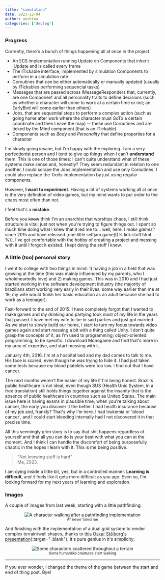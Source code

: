 ```yaml
---
title: "simulation"
date: 2023-12-04
author: aoshima
categories: ["devlog"]
---
```


### Progress

Currently, there's a bunch of things happening all at once in the project.

- An ECS implementation running Update on Components that inherit IUpdate and is called every frame
- The ITickable interface, implemented by simulation Components to perform in a simulation rate
- Coroutines that can be either automatically or manually updated (usually by ITickables performing sequencial tasks)
- Messages that are passed across IMessageResponders that, currently, are one Component and all personality traits to define decisions (such as whether a character will come to work at a certain time or not; an EarlyBird will come earlier than others)
- Jobs, that are sequential steps to perform a complex action (such as going home after work where the character must GoTo a certain coordinate and then Leave the map) -- these use Coroutines and are ticked by the Mind component (that is an ITickable)
- Components such as _Body_ and _Personality_ that define properties for a character

I'm slowly going insane, but I'm happy with the exploring. I am a very perfectionist person and I tend to give up things when I can't __understand__ them. This is one of those times: I can't quite understand what of these systems make sense and, honestly? They seem redundant in relation to one another. I could scrape the Jobs implementation and use only Coroutines. I could also replace the _Traits_ implementation by just using regular components.

However, __I want to experiment__. Having a lot of systems working all at once is the very definition of video games, but my mind wants to put order to the chaos most often than not.

I feel that's a __mistake__.

Before you <strike>know</strike> think I'm an anarchist that worships chaos, I still think structure is vital; just not when you're trying to figure things out. I spent so much time doing what I knew that it led me to... well, here. I _make games_™ since 2015 and have released [one little selfjam game]({% link stuff.html %}). I've got comfortable with the hobby of creating a project and messing with it until I forgot it existed. I kept doing the stuff I knew.

### A little (too) personal story

I went to college with two things in mind: 1) having a job in a field that was growing at the time (this was mainly influenced by my parents, who I wholeheartedly love) and 2) making games. This was in 2010 and I had just started working in the software development industry (the majority of brazilians start working very early in their lives, some way earlier than me at 18; my wife would finish her basic education as an adult because she had to work as a teenager).

Fast-forward to the end of 2015. I have completely forgot that I wanted to make games and my drinking and partying took most of my life in the years that passed. I have met my wife to-be in said parties and just got married. As we start to slowly build our home, I start to turn my focus towards video games again and start messing a bit with a thing called Unity. I don't quite grasp the concepts of it, as I'm used to programming; object-oriented programming, to be specific. I download Monogame and find that's more in my area of expertise, and start messing with it.

January 4th, 2016. I'm at a hospital bed and my dad comes to talk to me. His face is scared, even though he was trying to hide it. I had just taken some tests because my blood platelets were too low. I find out that I have cancer.

The next months weren't the easier of my life if I'm being honest. Brazil's public healthcare is not ideal, even though SUS (Health Unic System, in a free translation) still holds things together against the insanity that is the absence of public healthcare in countries such as United States. The main issue here is having exams in plausible time; when you're talking about cancer, the early you discover it the better. I had health insurance because of my job and, frankly? That's why I'm here. I had leukemia or 'blood cancer', and I could start bleeding internally had I not discovered it in that precise time.

All this seemingly grim story is to say that shit happens regardless of yourself and that all you can do is your best with what you can at the moment. And I think I can handle the discomfort of being purposefully chaotic in the hopes I learn with it. This is me being positive.

> "Not knowing stuff is hard"  
> Me, 2023.

I am dying inside a little bit, yes, but in a controlled manner. __Learning is difficult__, and it feels like it gets more difficult as you age. Even so, I'm looking forward for my next years of learning and exploration.  

### Images

A couple of images from last week, starting with a little pathfinding:

<p style="text-align: center;">
<img src="{{ site.baseurl }}/assets/images/2023-12-04-simulation/pathfinding.gif" alt="A character walking after a pathfinding implementation" />
<br/>
<sub>A* never failed me</sub>
</p>

And finishing with the implementation of a dual grid system to render complex terrain/wall shapes, thanks to [this Oskar Stålberg's presentation](https://www.youtube.com/watch?v=Uxeo9c-PX-w){:target="_blank"}; it's pure genius in it's simplicity:

<p style="text-align: center;">
<img src="{{ site.baseurl }}/assets/images/2023-12-04-simulation/dualgrid.png" alt="Some characters scattered throughout a terrain" />
<br/>
<sub>Some humanlike creatures start walking</sub>
</p>

---

If you ever wonder, I changed the theme of the game between the start and end of thing post. Bye!